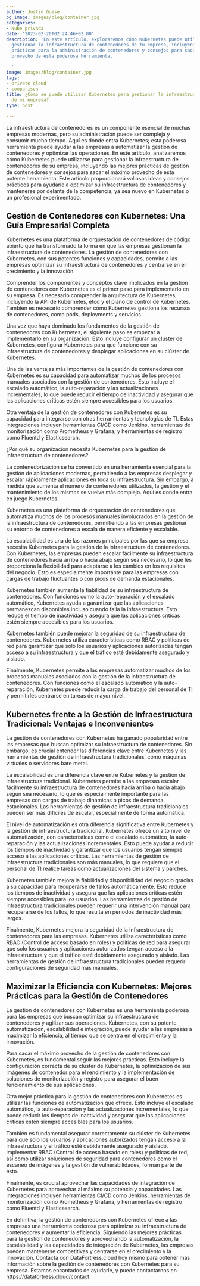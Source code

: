 ```yaml
---
author: Justin Guese
bg_image: images/blog/container.jpg
categories:
- Nube privada
date: '2023-02-20T02:24:46+02:00'
description: 'En este artículo, exploraremos cómo Kubernetes puede utilizarse para
  gestionar la infraestructura de contenedores de tu empresa, incluyendo las mejores
  prácticas para la administración de contenedores y consejos para sacar el máximo
  provecho de esta poderosa herramienta.

  '
image: images/blog/container.jpg
tags:
- private cloud
- comparison
title: ¿Cómo se puede utilizar Kubernetes para gestionar la infraestructura de contenedores
  de mi empresa?
type: post

---
```

La infraestructura de contenedores es un componente esencial de muchas empresas modernas, pero su administración puede ser compleja y consumir mucho tiempo. Aquí es donde entra Kubernetes; esta poderosa herramienta puede ayudar a las empresas a automatizar la gestión de contenedores y optimizar las operaciones. En este artículo, analizaremos cómo Kubernetes puede utilizarse para gestionar la infraestructura de contenedores de su empresa, incluyendo las mejores prácticas de gestión de contenedores y consejos para sacar el máximo provecho de esta potente herramienta. Este artículo proporcionará valiosas ideas y consejos prácticos para ayudarle a optimizar su infraestructura de contenedores y mantenerse por delante de la competencia, ya sea nuevo en Kubernetes o un profesional experimentado.

## Gestión de Contenedores con Kubernetes: Una Guía Empresarial Completa

Kubernetes es una plataforma de orquestación de contenedores de código abierto que ha transformado la forma en que las empresas gestionan la infraestructura de contenedores. La gestión de contenedores con Kubernetes, con sus potentes funciones y capacidades, permite a las empresas optimizar su infraestructura de contenedores y centrarse en el crecimiento y la innovación.

Comprender los componentes y conceptos clave implicados en la gestión de contenedores con Kubernetes es el primer paso para implementarlo en su empresa. Es necesario comprender la arquitectura de Kubernetes, incluyendo la API de Kubernetes, etcd y el plano de control de Kubernetes. También es necesario comprender cómo Kubernetes gestiona los recursos de contenedores, como pods, deployments y servicios.

Una vez que haya dominado los fundamentos de la gestión de contenedores con Kubernetes, el siguiente paso es empezar a implementarlo en su organización. Esto incluye configurar un clúster de Kubernetes, configurar Kubernetes para que funcione con su infraestructura de contenedores y desplegar aplicaciones en su clúster de Kubernetes.

Una de las ventajas más importantes de la gestión de contenedores con Kubernetes es su capacidad para automatizar muchos de los procesos manuales asociados con la gestión de contenedores. Esto incluye el escalado automático, la auto-reparación y las actualizaciones incrementales, lo que puede reducir el tiempo de inactividad y asegurar que las aplicaciones críticas estén siempre accesibles para los usuarios.

Otra ventaja de la gestión de contenedores con Kubernetes es su capacidad para integrarse con otras herramientas y tecnologías de TI. Estas integraciones incluyen herramientas CI/CD como Jenkins, herramientas de monitorización como Prometheus y Grafana, y herramientas de registro como Fluentd y Elasticsearch.

¿Por qué su organización necesita Kubernetes para la gestión de infraestructura de contenedores?

La contenedorización se ha convertido en una herramienta esencial para la gestión de aplicaciones modernas, permitiendo a las empresas desplegar y escalar rápidamente aplicaciones en toda su infraestructura. Sin embargo, a medida que aumenta el número de contenedores utilizados, la gestión y el mantenimiento de los mismos se vuelve más complejo. Aquí es donde entra en juego Kubernetes.

Kubernetes es una plataforma de orquestación de contenedores que automatiza muchos de los procesos manuales involucrados en la gestión de la infraestructura de contenedores, permitiendo a las empresas gestionar su entorno de contenedores a escala de manera eficiente y escalable.

La escalabilidad es una de las razones principales por las que su empresa necesita Kubernetes para la gestión de la infraestructura de contenedores.  Con Kubernetes, las empresas pueden escalar fácilmente su infraestructura de contenedores hacia arriba o hacia abajo según sea necesario, lo que les proporciona la flexibilidad para adaptarse a los cambios en los requisitos del negocio. Esto es especialmente importante para las empresas con cargas de trabajo fluctuantes o con picos de demanda estacionales.

Kubernetes también aumenta la fiabilidad de su infraestructura de contenedores. Con funciones como la auto-reparación y el escalado automático, Kubernetes ayuda a garantizar que las aplicaciones permanezcan disponibles incluso cuando falla la infraestructura. Esto reduce el tiempo de inactividad y asegura que las aplicaciones críticas estén siempre accesibles para los usuarios.

Kubernetes también puede mejorar la seguridad de su infraestructura de contenedores. Kubernetes utiliza características como RBAC y políticas de red para garantizar que solo los usuarios y aplicaciones autorizadas tengan acceso a su infraestructura y que el tráfico esté debidamente asegurado y aislado.

Finalmente, Kubernetes permite a las empresas automatizar muchos de los procesos manuales asociados con la gestión de la infraestructura de contenedores. Con funciones como el escalado automático y la auto-reparación, Kubernetes puede reducir la carga de trabajo del personal de TI y permitirles centrarse en tareas de mayor nivel.

## Kubernetes frente a la Gestión de Infraestructura Tradicional: Ventajas e Inconvenientes

La gestión de contenedores con Kubernetes ha ganado popularidad entre las empresas que buscan optimizar su infraestructura de contenedores. Sin embargo, es crucial entender las diferencias clave entre Kubernetes y las herramientas de gestión de infraestructura tradicionales, como máquinas virtuales o servidores bare metal.

La escalabilidad es una diferencia clave entre Kubernetes y la gestión de infraestructura tradicional. Kubernetes permite a las empresas escalar fácilmente su infraestructura de contenedores hacia arriba o hacia abajo según sea necesario, lo que es especialmente importante para las empresas con cargas de trabajo dinámicas o picos de demanda estacionales. Las herramientas de gestión de infraestructura tradicionales pueden ser más difíciles de escalar, especialmente de forma automática.

El nivel de automatización es otra diferencia significativa entre Kubernetes y la gestión de infraestructura tradicional. Kubernetes ofrece un alto nivel de automatización, con características como el escalado automático, la auto-reparación y las actualizaciones incrementales. Esto puede ayudar a reducir los tiempos de inactividad y garantizar que los usuarios tengan siempre acceso a las aplicaciones críticas. Las herramientas de gestión de infraestructura tradicionales son más manuales, lo que requiere que el personal de TI realice tareas como actualizaciones del sistema y parches.

Kubernetes también mejora la fiabilidad y disponibilidad del negocio gracias a su capacidad para recuperarse de fallos automáticamente. Esto reduce los tiempos de inactividad y asegura que las aplicaciones críticas estén siempre accesibles para los usuarios. Las herramientas de gestión de infraestructura tradicionales pueden requerir una intervención manual para recuperarse de los fallos, lo que resulta en periodos de inactividad más largos.

Finalmente, Kubernetes mejora la seguridad de la infraestructura de contenedores para las empresas. Kubernetes utiliza características como RBAC (Control de acceso basado en roles) y políticas de red para asegurar que solo los usuarios y aplicaciones autorizados tengan acceso a la infraestructura y que el tráfico esté debidamente asegurado y aislado. Las herramientas de gestión de infraestructura tradicionales pueden requerir configuraciones de seguridad más manuales.

## Maximizar la Eficiencia con Kubernetes: Mejores Prácticas para la Gestión de Contenedores

La gestión de contenedores con Kubernetes es una herramienta poderosa para las empresas que buscan optimizar su infraestructura de contenedores y agilizar sus operaciones. Kubernetes, con su potente automatización, escalabilidad e integración, puede ayudar a las empresas a maximizar la eficiencia, al tiempo que se centra en el crecimiento y la innovación.

Para sacar el máximo provecho de la gestión de contenedores con Kubernetes, es fundamental seguir las mejores prácticas. Esto incluye la configuración correcta de su clúster de Kubernetes, la optimización de sus imágenes de contenedor para el rendimiento y la implementación de soluciones de monitorización y registro para asegurar el buen funcionamiento de sus aplicaciones.

Otra mejor práctica para la gestión de contenedores con Kubernetes es utilizar las funciones de automatización que ofrece. Esto incluye el escalado automático, la auto-reparación y las actualizaciones incrementales, lo que puede reducir los tiempos de inactividad y asegurar que las aplicaciones críticas estén siempre accesibles para los usuarios.

También es fundamental asegurar correctamente su clúster de Kubernetes para que solo los usuarios y aplicaciones autorizados tengan acceso a la infraestructura y el tráfico esté debidamente asegurado y aislado. Implementar RBAC (Control de acceso basado en roles) y políticas de red, así como utilizar soluciones de seguridad para contenedores como el escaneo de imágenes y la gestión de vulnerabilidades, forman parte de esto.

Finalmente, es crucial aprovechar las capacidades de integración de Kubernetes para aprovechar al máximo su potencia y capacidades. Las integraciones incluyen herramientas CI/CD como Jenkins, herramientas de monitorización como Prometheus y Grafana, y herramientas de registro como Fluentd y Elasticsearch.

En definitiva, la gestión de contenedores con Kubernetes ofrece a las empresas una herramienta poderosa para optimizar su infraestructura de contenedores y aumentar la eficiencia. Siguiendo las mejores prácticas para la gestión de contenedores y aprovechando la automatización, la escalabilidad y las capacidades de integración de Kubernetes, las empresas pueden mantenerse competitivas y centrarse en el crecimiento y la innovación. Contacta con DataFortress.cloud hoy mismo para obtener más información sobre la gestión de contenedores con Kubernetes para su empresa. Estamos encantados de ayudarle, y puede contactarnos en https://datafortress.cloud/contact.
